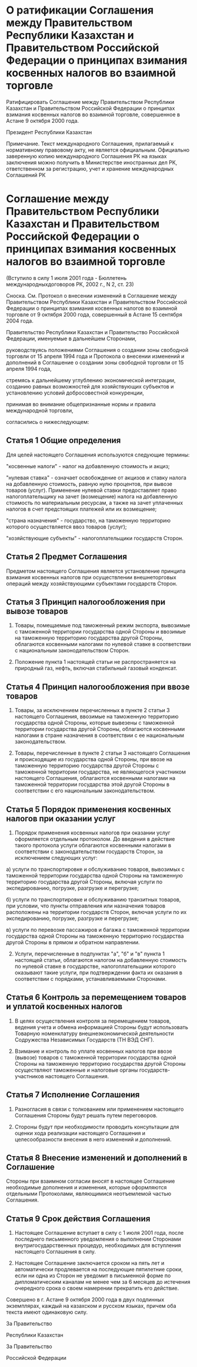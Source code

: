 # О ратификации Соглашения между Правительством Республики Казахстан и Правительством Российской Федерации о принципах взимания косвенных налогов во взаимной торговле

Ратифицировать Соглашение между Правительством Республики Казахстан и Правительством Российской Федерации о принципах взимания косвенных налогов во взаимной торговле, совершенное в Астане 9 октября 2000 года.

Президент Республики Казахстан

Примечание. Текст международного Соглашения, прилагаемый к нормативному правовому акту, не является официальным. Официально заверенную копию международного Соглашения РК на языках заключения можно получить в Министерстве иностранных дел РК, ответственном за регистрацию, учет и хранение международных Соглашений РК

# Соглашение между Правительством Республики Казахстан и Правительством Российской Федерации о принципах взимания косвенных налогов во взаимной торговле

(Вступило в силу 1 июля 2001 года - Бюллетень международныхдоговоров РК, 2002 г., N 2, ст. 23)

Сноска. См. Протокол о внесении изменений в Соглашение между Правительством Республики Казахстан и Правительством Российской Федерации о принципах взимания косвенных налогов во взаимной торговле от 9 октября 2000 года, совершенный в Астане 15 сентября 2004 года.

Правительство Республики Казахстан и Правительство Российской Федерации, именуемые в дальнейшем Сторонами,

руководствуясь положениями Соглашения о создании зоны свободной торговли от 15 апреля 1994 года и Протокола о внесении изменений и дополнений в Соглашение о создании зоны свободной торговли от 15 апреля 1994 года,

стремясь к дальнейшему углублению экономической интеграции, созданию равных возможностей для хозяйствующих субъектов и установлению условий добросовестной конкуренции,

принимая во внимание общепризнанные нормы и правила международной торговли,

согласились о нижеследующем:

## Статья 1 Общие определения

Для целей настоящего Соглашения используются следующие термины:

"косвенные налоги" - налог на добавленную стоимость и акциз;

"нулевая ставка" - означает освобождение от акцизов и ставку налога на добавленную стоимость, равную нулю процентов, при вывозе товаров (услуг). Применение нулевой ставки предоставляет право налогоплательщику на зачет (возмещение) налога на добавленную стоимость по материальным ресурсам, а также на зачет уплаченных налогов в счет предстоящих платежей или их возмещение;

"страна назначения" - государство, на таможенную территорию которого осуществляется ввоз товаров (услуг);

"хозяйствующие субъекты" - налогоплательщики государств Сторон.

## Статья 2 Предмет Соглашения

Предметом настоящего Соглашения является установление принципа взимания косвенных налогов при осуществлении внешнеторговых операций между хозяйствующими субъектами государств Сторон.

## Статья 3 Принцип налогообложения при вывозе товаров

1. Товары, помещаемые под таможенный режим экспорта, вывозимые с таможенной территории государства одной Стороны и ввозимые на таможенную территорию государства другой Стороны, облагаются косвенными налогами по нулевой ставке в соответствии с национальным законодательством Сторон.

2. Положение пункта 1 настоящей статьи не распространяется на природный газ, нефть, включая стабильный газовый конденсат.

## Статья 4 Принцип налогообложения при ввозе товаров

1. Товары, за исключением перечисленных в пункте 2 статьи 3 настоящего Соглашения, ввозимые на таможенную территорию государства одной Стороны, которые вывезены с таможенной территории государства другой Стороны, облагаются косвенными налогами в стране назначения в соответствии с ее национальным законодательством.

2. Товары, перечисленные в пункте 2 статьи 3 настоящего Соглашения и происходящие из государства одной Стороны, при ввозе на таможенную территорию государства другой Стороны с таможенной территории государства, не являющегося участником настоящего Соглашения, облагаются косвенными налогами на таможенной территории государства этой другой Стороны в соответствии с его национальным законодательством.

## Статья 5 Порядок применения косвенных налогов при оказании услуг

1. Порядок применения косвенных налогов при оказании услуг оформляется отдельным протоколом. До введения в действие такого протокола услуги облагаются косвенными налогами в соответствии с законодательством государств Сторон, за исключением следующих услуг:

а) услуги по транспортировке и обслуживанию товаров, вывозимых с таможенной территории государства одной Стороны на таможенную территорию государства другой Стороны, включая услуги по экспедированию, погрузке, разгрузке и перегрузке;

б) услуги по транспортировке и обслуживанию транзитных товаров, при условии, что пункты отправления или назначения товаров расположены на территории государств Сторон, включая услуги по их экспедированию, погрузке, разгрузке и перегрузке;

в) услуги по перевозке пассажиров и багажа с таможенной территории государства одной Стороны на таможенную территорию государства другой Стороны в прямом и обратном направлении.

2. Услуги, перечисленные в подпунктах "а", "б" и "в" пункта 1 настоящей статьи, облагаются налогом на добавленную стоимость по нулевой ставке в государстве, налогоплательщики которого оказывают такие услуги, при подтверждении факта их оказания в соответствии с порядками, устанавливаемыми Сторонами.

## Статья 6 Контроль за перемещением товаров и уплатой косвенных налогов

1. В целях осуществления контроля за перемещением товаров, ведения учета и обмена информацией Стороны будут использовать Товарную номенклатуру внешнеэкономической деятельности Содружества Независимых Государств (ТН ВЭД СНГ).

2. Взимание и контроль по уплате косвенных налогов при ввозе (вывозе) товаров с таможенной территории государства одной Стороны на таможенную территорию государства другой Стороны осуществляют таможенные и налоговые органы государств-участников настоящего Соглашения.

## Статья 7 Исполнение Соглашения

1. Разногласия в связи с толкованием или применением настоящего Соглашения Стороны будут решать путем переговоров.

2. Стороны будут при необходимости проводить консультации для оценки хода реализации настоящего Соглашения и целесообразности внесения в него изменений и дополнений.

## Статья 8 Внесение изменений и дополнений в Соглашение

Стороны при взаимном согласии вносят в настоящее Соглашение необходимые дополнения и изменения, которые оформляются отдельными Протоколами, являющимися неотъемлемой частью Соглашения.

## Статья 9 Срок действия Соглашения

1. Настоящее Соглашение вступает в силу с 1 июля 2001 года, после последнего письменного уведомления о выполнении Сторонами внутригосударственных процедур, необходимых для вступления настоящего Соглашения в силу.

2. Настоящее Соглашение заключается сроком на пять лет и автоматически продлевается на последующие пятилетние сроки, если ни одна из Сторон не уведомит в письменной форме по дипломатическим каналам не менее чем за 6 месяцев до истечения очередного срока о своем намерении прекратить его действие.

Совершено в г. Астане 9 октября 2000 года в двух подлинных экземплярах, каждый на казахском и русском языках, причем оба текста имеют одинаковую силу.

За Правительство

Республики Казахстан

За Правительство

Российской Федерации

